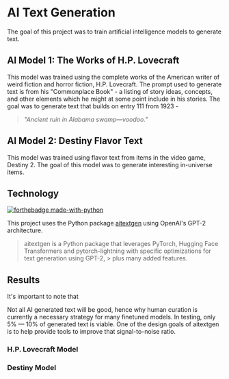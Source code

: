 # AI Text Generation
The goal of this project was to train artificial intelligence models to generate text.

## AI Model 1: The Works of H.P. Lovecraft
This model was trained using the complete works of the American writer of weird fiction and horror fiction, H.P. Lovecraft. The prompt used to generate text is from his "Commonplace Book" - a listing of story ideas, concepts, and other elements which he might at some point include in his stories. The goal was to generate text that builds on entry 111 from 1923 -

> *"Ancient ruin in Alabama swamp—voodoo."*

## AI Model 2: Destiny Flavor Text
This model was trained using flavor text from items in the video game, Destiny 2. The goal of this model was to generate interesting in-universe items.

## Technology
[![forthebadge made-with-python](http://ForTheBadge.com/images/badges/made-with-python.svg)](https://www.python.org/)

This project uses the Python package [aitextgen](https://docs.aitextgen.io) using OpenAI's GPT-2 architecture.

> aitextgen is a Python package that leverages PyTorch, Hugging Face Transformers and pytorch-lightning with specific optimizations for text generation using GPT-2, > plus many added features.

## Results
It's important to note that

Not all AI generated text will be good, hence why human curation is currently a necessary strategy for many finetuned models. In testing, only 5% — 10% of generated text is viable. One of the design goals of aitextgen is to help provide tools to improve that signal-to-noise ratio.

### H.P. Lovecraft Model

### Destiny Model


